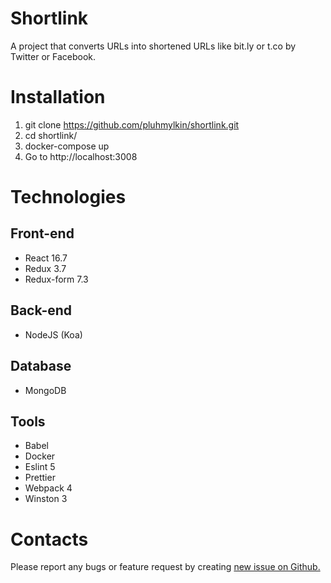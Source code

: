 # Shortlink

A project that converts URLs into shortened URLs like bit.ly or t.co by Twitter or Facebook.



# Installation

1. git clone https://github.com/pluhmylkin/shortlink.git
2. cd shortlink/
3. docker-compose up
4. Go to http://localhost:3008

# Technologies

## Front-end

* React 16.7
* Redux 3.7
* Redux-form 7.3

## Back-end

* NodeJS (Koa)

## Database

* MongoDB

## Tools

* Babel
* Docker
* Eslint 5
* Prettier
* Webpack 4
* Winston 3


# Contacts

Please report any bugs or feature request by creating [new issue on Github.](https://github.com/pluhmylkin/shortlink/issues/new)
